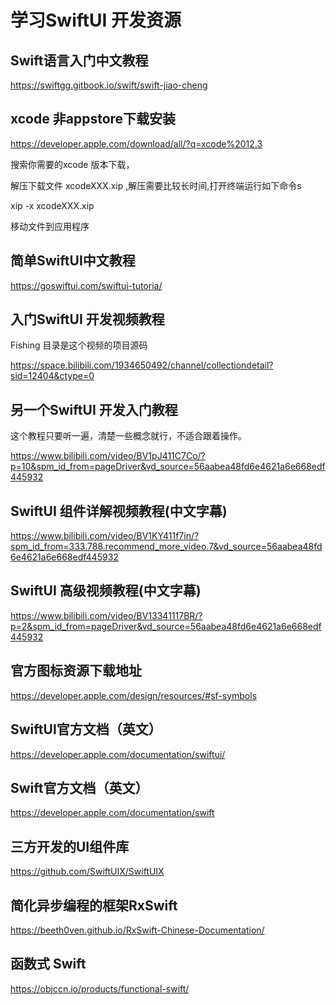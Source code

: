 # 学习SwiftUI 开发资源

## Swift语言入门中文教程

https://swiftgg.gitbook.io/swift/swift-jiao-cheng

## xcode 非appstore下载安装

https://developer.apple.com/download/all/?q=xcode%2012.3

搜索你需要的xcode 版本下载，

解压下载文件 xcodeXXX.xip ,解压需要比较长时间,打开终端运行如下命令s

xip -x xcodeXXX.xip

移动文件到应用程序

## 简单SwiftUI中文教程

https://goswiftui.com/swiftui-tutoria/

## 入门SwiftUI 开发视频教程

Fishing 目录是这个视频的项目源码

https://space.bilibili.com/1934650492/channel/collectiondetail?sid=12404&ctype=0

## 另一个SwiftUI 开发入门教程

这个教程只要听一遍，清楚一些概念就行，不适合跟着操作。

https://www.bilibili.com/video/BV1pJ411C7Co/?p=10&spm_id_from=pageDriver&vd_source=56aabea48fd6e4621a6e668edf445932

## SwiftUI 组件详解视频教程(中文字幕)

https://www.bilibili.com/video/BV1KY411f7in/?spm_id_from=333.788.recommend_more_video.7&vd_source=56aabea48fd6e4621a6e668edf445932

## SwiftUI 高级视频教程(中文字幕)

https://www.bilibili.com/video/BV13341117BR/?p=2&spm_id_from=pageDriver&vd_source=56aabea48fd6e4621a6e668edf445932

## 官方图标资源下载地址

https://developer.apple.com/design/resources/#sf-symbols

## SwiftUI官方文档（英文）

https://developer.apple.com/documentation/swiftui/

## Swift官方文档（英文）

https://developer.apple.com/documentation/swift

## 三方开发的UI组件库

https://github.com/SwiftUIX/SwiftUIX

## 简化异步编程的框架RxSwift

https://beeth0ven.github.io/RxSwift-Chinese-Documentation/

## 函数式 Swift

https://objccn.io/products/functional-swift/
